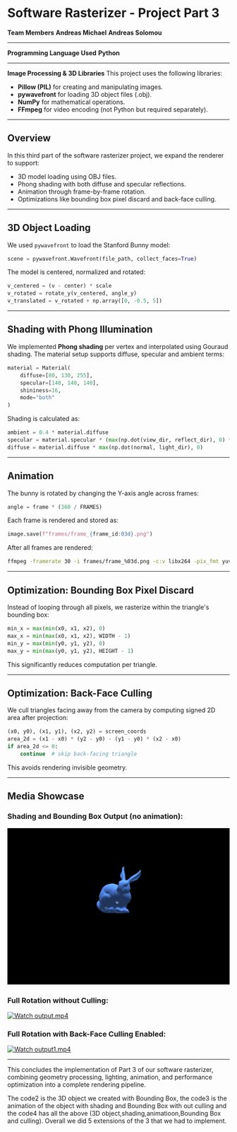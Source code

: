 # **Software Rasterizer - Project Part 3**

**Team Members**
**Andreas Michael**
**Andreas Solomou**

---

**Programming Language Used**
**Python**

---

**Image Processing & 3D Libraries**
This project uses the following libraries:

* **Pillow (PIL)** for creating and manipulating images.
* **pywavefront** for loading 3D object files (.obj).
* **NumPy** for mathematical operations.
* **FFmpeg** for video encoding (not Python but required separately).

---

## **Overview**

In this third part of the software rasterizer project, we expand the renderer to support:

* 3D model loading using OBJ files.
* Phong shading with both diffuse and specular reflections.
* Animation through frame-by-frame rotation.
* Optimizations like bounding box pixel discard and back-face culling.

---

## **3D Object Loading**

We used `pywavefront` to load the Stanford Bunny model:

```python
scene = pywavefront.Wavefront(file_path, collect_faces=True)
```

The model is centered, normalized and rotated:

```python
v_centered = (v - center) * scale
v_rotated = rotate_y(v_centered, angle_y)
v_translated = v_rotated + np.array([0, -0.5, 5])
```

---

## **Shading with Phong Illumination**

We implemented **Phong shading** per vertex and interpolated using Gouraud shading. The material setup supports diffuse, specular and ambient terms:

```python
material = Material(
    diffuse=[80, 130, 255],
    specular=[140, 140, 140],
    shininess=16,
    mode="both"
)
```

Shading is calculated as:

```python
ambient = 0.4 * material.diffuse
specular = material.specular * (max(np.dot(view_dir, reflect_dir), 0) ** material.shininess)
diffuse = material.diffuse * max(np.dot(normal, light_dir), 0)
```

---

## **Animation**

The bunny is rotated by changing the Y-axis angle across frames:

```python
angle = frame * (360 / FRAMES)
```

Each frame is rendered and stored as:

```python
image.save(f"frames/frame_{frame_id:03d}.png")
```

After all frames are rendered:

```bash
ffmpeg -framerate 30 -i frames/frame_%03d.png -c:v libx264 -pix_fmt yuv420p output.mp4
```

---

## **Optimization: Bounding Box Pixel Discard**

Instead of looping through all pixels, we rasterize within the triangle's bounding box:

```python
min_x = max(min(x0, x1, x2), 0)
max_x = min(max(x0, x1, x2), WIDTH - 1)
min_y = max(min(y0, y1, y2), 0)
max_y = min(max(y0, y1, y2), HEIGHT - 1)
```

This significantly reduces computation per triangle.

---

## **Optimization: Back-Face Culling**

We cull triangles facing away from the camera by computing signed 2D area after projection:

```python
(x0, y0), (x1, y1), (x2, y2) = screen_coords
area_2d = (x1 - x0) * (y2 - y0) - (y1 - y0) * (x2 - x0)
if area_2d <= 0:
    continue  # skip back-facing triangle
```

This avoids rendering invisible geometry.

---

## **Media Showcase**

### **Shading and Bounding Box Output (no animation):**

![Render with shading and bounding box](render_bunny_smooth.png)

### **Full Rotation without Culling:**

[![Watch output.mp4](https://img.youtube.com/vi/none/0.jpg)](output.mp4)

### **Full Rotation with Back-Face Culling Enabled:**

[![Watch output1.mp4](https://img.youtube.com/vi/none/0.jpg)](output1.mp4)

---

This concludes the implementation of Part 3 of our software rasterizer, combining geometry processing, lighting, animation, and performance optimization into a complete rendering pipeline.


The code2 is the 3D object we created with Bounding Box, the code3 is the animation of the object with shading and Bounding Box with out culling and the code4 has all the above (3D object,shading,animatioon,Bounding Box and culling). Overall we did 5 extensions of the 3 that we had to implement.
